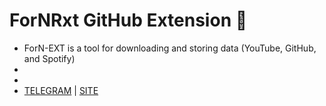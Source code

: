 # ForNRxt GitHub Extension 🍃


  - ForN-EXT is a tool for downloading and storing data (YouTube, GitHub, and Spotify)
  -
  - 
  - [TELEGRAM](https://t.me/ForNRxt) | [SITE](http://fornrxt.li-80-il.site)
